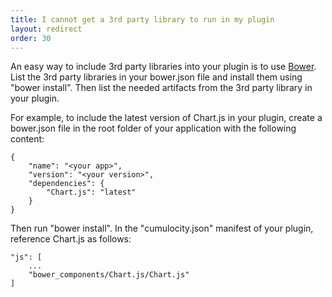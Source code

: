 ```yaml
---
title: I cannot get a 3rd party library to run in my plugin
layout: redirect
order: 30
---
```


An easy way to include 3rd party libraries into your plugin is to use [Bower](http://bower.io). List the 3rd party libraries in your bower.json file and install them using "bower install". Then list the needed artifacts from the 3rd party library in your plugin.

For example, to include the latest version of Chart.js in your plugin, create a bower.json file in the root folder of your application with the following content:

	{
		"name": "<your app>",
		"version": "<your version>",
		"dependencies": {
    		"Chart.js": "latest"
		}
	}

Then run "bower install". In the "cumulocity.json" manifest of your plugin, reference Chart.js as follows:

	"js": [
		...
		"bower_components/Chart.js/Chart.js"
	]
